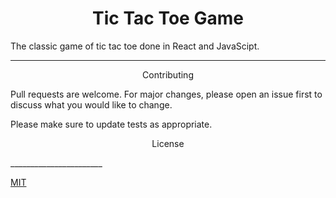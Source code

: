 <h1 align="center">Tic Tac Toe Game</h1>


The classic game of tic tac toe done in React and JavaScipt.

__________________________________
<p align="center">Contributing </p>

Pull requests are welcome. For major changes, please open an issue first
to discuss what you would like to change.

Please make sure to update tests as appropriate.

<p align="center"> License </p>
_______________________

[MIT](https://choosealicense.com/licenses/mit/)
